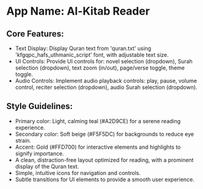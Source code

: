 # **App Name**: Al-Kitab Reader

## Core Features:

- Text Display: Display Quran text from 'quran.txt' using 'kfgqpc_hafs_uthmanic_script' font, with adjustable text size.
- UI Controls: Provide UI controls for: novel selection (dropdown), Surah selection (dropdown), text zoom (in/out), page/verse toggle, theme toggle.
- Audio Controls: Implement audio playback controls: play, pause, volume control, reciter selection (dropdown), audio Surah selection (dropdown).

## Style Guidelines:

- Primary color: Light, calming teal (#A2D9CE) for a serene reading experience.
- Secondary color: Soft beige (#F5F5DC) for backgrounds to reduce eye strain.
- Accent: Gold (#FFD700) for interactive elements and highlights to signify importance.
- A clean, distraction-free layout optimized for reading, with a prominent display of the Quran text.
- Simple, intuitive icons for navigation and controls.
- Subtle transitions for UI elements to provide a smooth user experience.